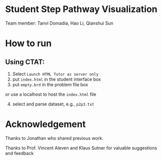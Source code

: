 # Student Step Pathway Visualization
Team member: Tanvi Domadia, Hao Li, Qianshui Sun

# How to run
## Using CTAT:
1. Select `Launch HTML Tutor as server only`
2. put `index.html` in the student interface box
3. put `empty.brd` in the problem file box

or use a localhost to host the `index.html` file

4. select and parse dataset, e.g., `p2p3.txt`


# Acknowledgement
Thanks to Jonathan who shared previous work.

Thanks to Prof. Vincent Aleven and Klaus Sutner for valuable suggestions and feedback